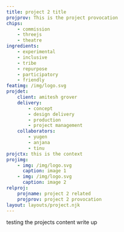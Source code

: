 ```yaml
---
title: project 2 title
projprov: This is the project provocation
chips: 
    - commission
    - threejs
    - theatre
ingredients:
    - experimental
    - inclusive
    - tribe
    - repurpose
    - participatory
    - friendly
featimg: /img/logo.svg
projdet:
    client: amitesh grover
    delivery:
        - concept
        - design delivery
        - production
        - project management
    collaborators:
        - yugen
        - anjana
        - tinu
projctx: this is the context
projimg:
    - img: /img/logo.svg
      caption: image 1
    - img: /img/logo.svg
      caption: image 2
relproj:
    projname: project 2 related
    projprov: project 2 provocation
layout: layouts/project.njk
---
```


testing the projects content write up